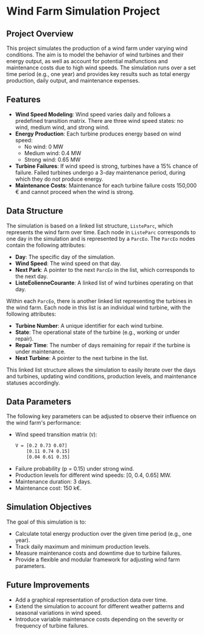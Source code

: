 # Wind Farm Simulation Project

## Project Overview

This project simulates the production of a wind farm under varying wind conditions. The aim is to model the behavior of wind turbines and their energy output, as well as account for potential malfunctions and maintenance costs due to high wind speeds. The simulation runs over a set time period (e.g., one year) and provides key results such as total energy production, daily output, and maintenance expenses.

## Features

- **Wind Speed Modeling**: Wind speed varies daily and follows a predefined transition matrix. There are three wind speed states: no wind, medium wind, and strong wind.
- **Energy Production**: Each turbine produces energy based on wind speed:
  - No wind: 0 MW
  - Medium wind: 0.4 MW
  - Strong wind: 0.65 MW
- **Turbine Failures**: If wind speed is strong, turbines have a 15% chance of failure. Failed turbines undergo a 3-day maintenance period, during which they do not produce energy.
- **Maintenance Costs**: Maintenance for each turbine failure costs 150,000 € and cannot proceed when the wind is strong.

## Data Structure

The simulation is based on a linked list structure, `ListeParc`, which represents the wind farm over time. Each node in `ListeParc` corresponds to one day in the simulation and is represented by a `ParcEo`. The `ParcEo` nodes contain the following attributes:
- **Day**: The specific day of the simulation.
- **Wind Speed**: The wind speed on that day.
- **Next Park**: A pointer to the next `ParcEo` in the list, which corresponds to the next day.
- **ListeEolienneCourante**: A linked list of wind turbines operating on that day.

Within each `ParcEo`, there is another linked list representing the turbines in the wind farm. Each node in this list is an individual wind turbine, with the following attributes:
- **Turbine Number**: A unique identifier for each wind turbine.
- **State**: The operational state of the turbine (e.g., working or under repair).
- **Repair Time**: The number of days remaining for repair if the turbine is under maintenance.
- **Next Turbine**: A pointer to the next turbine in the list.

This linked list structure allows the simulation to easily iterate over the days and turbines, updating wind conditions, production levels, and maintenance statuses accordingly.

## Data Parameters

The following key parameters can be adjusted to observe their influence on the wind farm's performance:
- Wind speed transition matrix (`V`):
  ```txt
  V = [0.2 0.73 0.07]
      [0.11 0.74 0.15]
      [0.04 0.61 0.35]
- Failure probability (p = 0.15) under strong wind.
- Production levels for different wind speeds: [0, 0.4, 0.65] MW.
- Maintenance duration: 3 days.
- Maintenance cost: 150 k€.

## Simulation Objectives


The goal of this simulation is to:

- Calculate total energy production over the given time period (e.g., one year).
- Track daily maximum and minimum production levels.
- Measure maintenance costs and downtime due to turbine failures.
- Provide a flexible and modular framework for adjusting wind farm parameters.



## Future Improvements
- Add a graphical representation of production data over time.
- Extend the simulation to account for different weather patterns and seasonal variations in wind speed.
- Introduce variable maintenance costs depending on the severity or frequency of turbine failures.



